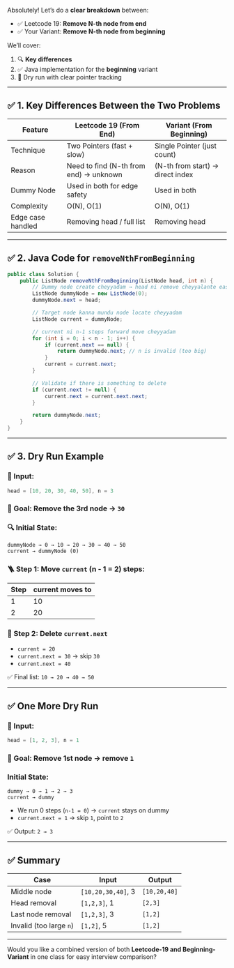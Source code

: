 Absolutely! Let’s do a **clear breakdown** between:

* ✅ Leetcode 19: **Remove N-th node from end**
* ✅ Your Variant: **Remove N-th node from beginning**

We’ll cover:

1. 🔍 **Key differences**
2. ✅ Java implementation for the **beginning** variant
3. 🧪 Dry run with clear pointer tracking

---

## ✅ 1. Key Differences Between the Two Problems

| Feature           | Leetcode 19 (From End)                 | Variant (From Beginning)         |
| ----------------- | -------------------------------------- | -------------------------------- |
| Technique         | Two Pointers (fast + slow)             | Single Pointer (just count)      |
| Reason            | Need to find (N-th from end) → unknown | (N-th from start) → direct index |
| Dummy Node        | Used in both for edge safety           | Used in both                     |
| Complexity        | O(N), O(1)                             | O(N), O(1)                       |
| Edge case handled | Removing head / full list              | Removing head                    |

---

## ✅ 2. Java Code for `removeNthFromBeginning`

```java
public class Solution {
    public ListNode removeNthFromBeginning(ListNode head, int n) {
        // Dummy node create cheyyadam → head ni remove cheyyalante easy ga chestundi
        ListNode dummyNode = new ListNode(0);
        dummyNode.next = head;

        // Target node kanna mundu node locate cheyyadam
        ListNode current = dummyNode;

        // current ni n-1 steps forward move cheyyadam
        for (int i = 0; i < n - 1; i++) {
            if (current.next == null) {
                return dummyNode.next; // n is invalid (too big)
            }
            current = current.next;
        }

        // Validate if there is something to delete
        if (current.next != null) {
            current.next = current.next.next;
        }

        return dummyNode.next;
    }
}
```

---

## ✅ 3. Dry Run Example

### 🎯 Input:

```java
head = [10, 20, 30, 40, 50], n = 3
```

### 📌 Goal: Remove the 3rd node → `30`

### 🔍 Initial State:

```text
dummyNode → 0 → 10 → 20 → 30 → 40 → 50
current → dummyNode (0)
```

### 🪜 Step 1: Move `current` (n - 1 = 2) steps:

| Step | current moves to |
| ---- | ---------------- |
| 1    | 10               |
| 2    | 20               |

### 📌 Step 2: Delete `current.next`

* `current = 20`
* `current.next = 30` → skip `30`
* `current.next = 40`

✅ Final list: `10 → 20 → 40 → 50`

---

## ✅ One More Dry Run

### 🎯 Input:

```java
head = [1, 2, 3], n = 1
```

### 📌 Goal: Remove **1st node** → remove `1`

### Initial State:

```text
dummy → 0 → 1 → 2 → 3
current → dummy
```

* We run 0 steps (`n-1 = 0`) → `current` stays on dummy
* `current.next = 1` → skip `1`, point to `2`

✅ Output: `2 → 3`

---

## ✅ Summary

| Case                    | Input              | Output       |
| ----------------------- | ------------------ | ------------ |
| Middle node             | `[10,20,30,40]`, 3 | `[10,20,40]` |
| Head removal            | `[1,2,3]`, 1       | `[2,3]`      |
| Last node removal       | `[1,2,3]`, 3       | `[1,2]`      |
| Invalid (too large `n`) | `[1,2]`, 5         | `[1,2]`      |

---

Would you like a combined version of both **Leetcode-19 and Beginning-Variant** in one class for easy interview comparison?
